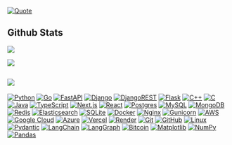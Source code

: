 [![Quote](https://github-readme-quotes-bay.vercel.app/quote?quotesUrl=https://raw.githubusercontent.com/Chaitanya-Keyal/Chaitanya-Keyal/refs/heads/main/quotes.json&theme=tokyonight&layout=socrates&font=Architect)](https://miro.medium.com/v2/1*nwV2Ugza_8u7Cfzm2bwfdg.gif)

## Github Stats
<a href="https://github.com/issues?q=involves%3AChaitanya-Keyal+sort%3Aupdated-desc+is%3Apublic"><img src="https://github-readme-stats-okaybro.vercel.app/api?username=Chaitanya-Keyal&hide_border=true&theme=transparent&card_width=495&hide_title=true&show_icons=true&show=prs_merged,reviews" /></a>

<a href="https://github.com/pulls?q=involves%3AChaitanya-Keyal+sort%3Aupdated-desc+is%3Apublic"><img src="https://github-readme-streak-stats-okaybro.vercel.app?user=Chaitanya-Keyal&hide_border=true&theme=transparent&card_width=495&mode=weekly&starting_year=2021" /></a>

<a href="https://wakatime.com/@okaybro"><img src="https://github-readme-stats-okaybro.vercel.app/api/wakatime?username=okaybro&hide_border=true&theme=transparent&layout=compact" /></a>
---
[![Python](https://img.shields.io/badge/python-3670A0?style=for-the-badge&logo=python&logoColor=ffdd54)](https://www.python.org)
[![Go](https://img.shields.io/badge/go-%2300ADD8.svg?style=for-the-badge&logo=go&logoColor=white)](https://go.dev)
[![FastAPI](https://img.shields.io/badge/FastAPI-005571?style=for-the-badge&logo=fastapi)](https://fastapi.tiangolo.com)
[![Django](https://img.shields.io/badge/django-%23092E20.svg?style=for-the-badge&logo=django&logoColor=white)](https://www.djangoproject.com)
[![DjangoREST](https://img.shields.io/badge/DJANGO-REST-ff1709?style=for-the-badge&logo=django&logoColor=white&color=ff1709&labelColor=gray)](https://www.django-rest-framework.org)
[![Flask](https://img.shields.io/badge/flask-%23000.svg?style=for-the-badge&logo=flask&logoColor=white)](https://flask.palletsprojects.com)
[![C++](https://img.shields.io/badge/c++-%2300599C.svg?style=for-the-badge&logo=c%2B%2B&logoColor=white)](https://isocpp.org)
[![C](https://img.shields.io/badge/c-%2300599C.svg?style=for-the-badge&logo=c&logoColor=white)](https://www.c-language.org/)
[![Java](https://img.shields.io/badge/java-%23ED8B00.svg?style=for-the-badge&logo=java)](https://www.oracle.com/java)
[![TypeScript](https://img.shields.io/badge/typescript-%23007ACC.svg?style=for-the-badge&logo=typescript&logoColor=white)](https://www.typescriptlang.org)
[![Next.js](https://img.shields.io/badge/Next-black?style=for-the-badge&logo=next.js&logoColor=white)](https://nextjs.org)
[![React](https://img.shields.io/badge/react-%2320232a.svg?style=for-the-badge&logo=react&logoColor=%2361DAFB)](https://react.dev)
[![Postgres](https://img.shields.io/badge/postgres-%23316192.svg?style=for-the-badge&logo=postgresql&logoColor=white)](https://www.postgresql.org)
[![MySQL](https://img.shields.io/badge/mysql-4479A1.svg?style=for-the-badge&logo=mysql&logoColor=white)](https://www.mysql.com)
[![MongoDB](https://img.shields.io/badge/MongoDB-%234ea94b.svg?style=for-the-badge&logo=mongodb&logoColor=white)](https://www.mongodb.com)
[![Redis](https://img.shields.io/badge/redis-%23DD0031.svg?style=for-the-badge&logo=redis&logoColor=white)](https://redis.io)
[![Elasticsearch](https://img.shields.io/badge/elasticsearch-%230377CC.svg?style=for-the-badge&logo=elasticsearch&logoColor=white)](https://www.elastic.co/elasticsearch)
[![SQLite](https://img.shields.io/badge/SQLite-07405E?style=for-the-badge&logo=sqlite&logoColor=white)](https://www.sqlite.org)
[![Docker](https://img.shields.io/badge/docker-%230db7ed.svg?style=for-the-badge&logo=docker&logoColor=white)](https://www.docker.com)
[![Nginx](https://img.shields.io/badge/nginx-%23009639.svg?style=for-the-badge&logo=nginx&logoColor=white)](https://nginx.org)
[![Gunicorn](https://img.shields.io/badge/gunicorn-%298729.svg?style=for-the-badge&logo=gunicorn&logoColor=white)](https://gunicorn.org)
[![AWS](https://img.shields.io/badge/AWS-%23FF9900.svg?style=for-the-badge&logo=amazon-aws&logoColor=white)](https://aws.amazon.com)
[![Google Cloud](https://img.shields.io/badge/Google_Cloud-4285F4?style=for-the-badge&logo=google-cloud&logoColor=white)](https://cloud.google.com)
[![Azure](https://img.shields.io/badge/Azure-0078D4?style=for-the-badge&logo=microsoft-azure&logoColor=white)](https://azure.microsoft.com)
[![Vercel](https://img.shields.io/badge/vercel-%23000000.svg?style=for-the-badge&logo=vercel&logoColor=white)](https://vercel.com)
[![Render](https://img.shields.io/badge/Render-%46E3B7.svg?style=for-the-badge&logo=render&logoColor=white)](https://render.com)
[![Git](https://img.shields.io/badge/git-%23F05033.svg?style=for-the-badge&logo=git&logoColor=white)](https://git-scm.com)
[![GitHub](https://img.shields.io/badge/GitHub-181717?style=for-the-badge&logo=github&logoColor=white)](https://github.com)
[![Linux](https://img.shields.io/badge/linux-FCC624?style=for-the-badge&logo=linux&logoColor=black)](https://www.kernel.org)
[![Pydantic](https://img.shields.io/badge/Pydantic-FF3E00.svg?style=for-the-badge&logo=pydantic&logoColor=white)](https://docs.pydantic.dev)
[![LangChain](https://img.shields.io/badge/LangChain-%23FF007A.svg?style=for-the-badge&logo=langchain&logoColor=white)](https://www.langchain.com)
[![LangGraph](https://img.shields.io/badge/LangGraph-%237F3FBF.svg?style=for-the-badge&logo=langgraph&logoColor=white)](https://www.langchain.com/langgraph)
[![Bitcoin](https://img.shields.io/badge/Bitcoin-F7931A?style=for-the-badge&logo=bitcoin&logoColor=white)](https://bitcoin.org)
[![Matplotlib](https://img.shields.io/badge/Matplotlib-%23ffffff.svg?style=for-the-badge&logo=Matplotlib&logoColor=black)](https://matplotlib.org)
[![NumPy](https://img.shields.io/badge/numpy-%23013243.svg?style=for-the-badge&logo=numpy&logoColor=white)](https://numpy.org)
[![Pandas](https://img.shields.io/badge/pandas-%23150458.svg?style=for-the-badge&logo=pandas&logoColor=white)](https://pandas.pydata.org)
